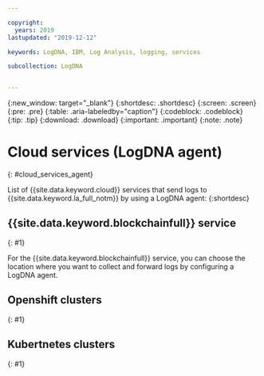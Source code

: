 ```yaml
---

copyright:
  years: 2019
lastupdated: "2019-12-12"

keywords: LogDNA, IBM, Log Analysis, logging, services

subcollection: LogDNA


---
```


{:new_window: target="_blank"}
{:shortdesc: .shortdesc}
{:screen: .screen}
{:pre: .pre}
{:table: .aria-labeledby="caption"}
{:codeblock: .codeblock}
{:tip: .tip}
{:download: .download}
{:important: .important}
{:note: .note}


# Cloud services (LogDNA agent)
{: #cloud_services_agent}

List of {{site.data.keyword.cloud}} services that send logs to {{site.data.keyword.la_full_notm}} by using a LogDNA agent:
{:shortdesc}


## {{site.data.keyword.blockchainfull}} service
{: #1}

For the {{site.data.keyword.blockchainfull}} service, you can choose the location where you want to collect and forward logs by configuring a LogDNA agent.

## Openshift clusters
{: #1}

## Kubertnetes clusters
{: #1}





